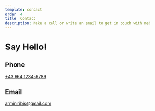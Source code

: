 ```yaml
---
template: contact
order: 4
title: Contact
description: Make a call or write an email to get in touch with me!
---
```

# Say Hello!

## Phone

[+43 664 123456789](tel:+43664123456789)

## Email

[armin.ribis@gmail.com](mailto:armin.ribis@hotmail.com)
